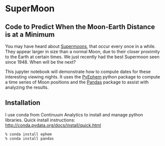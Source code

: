 # SuperMoon
## Code to Predict When the Moon-Earth Distance is at a Minimum

You may have heard about [Supermoons](https://en.wikipedia.org/wiki/Supermoon), that occur every once in a while.
They appear larger in size than a normal Moon, due to their closer proximity 
to the Earth at certain times. We just recently had the best Supermoon seen since 1948.
When will be the next?

This jupyter notebook will demonstrate how to compute dates for these interesting viewing nights.
It uses the [PyEphem](http://rhodesmill.org/pyephem/) python package to compute a time series of Moon positions and 
the [Pandas](http://pandas.pydata.org/) package to assist with analyzing the results.

## Installation
I use conda from Continuum Analytics to install and manage python libraries.
Quick install instructions:
http://conda.pydata.org/docs/install/quick.html

```
% conda install ephem
% conda install pandas
```
